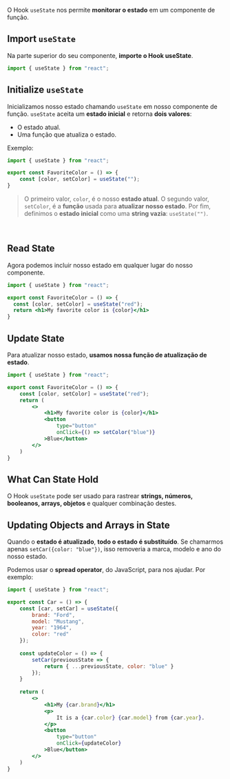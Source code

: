 O Hook `useState` nos permite **monitorar o estado** em um componente de função.
## Import `useState`
Na parte superior do seu componente, **importe o Hook useState**.
```jsx
import { useState } from "react";
```
## Initialize `useState`
Inicializamos nosso estado chamando `useState` em nosso componente de função.
`useState` aceita um **estado inicial** e retorna **dois valores**:
- O estado atual.
- Uma função que atualiza o estado.

Exemplo:
```jsx
import { useState } from "react";

export const FavoriteColor = () => {
	const [color, setColor] = useState("");
}
```
>O primeiro valor, `color`, é o nosso **estado atual**.
>O segundo valor, `setColor`, é a **função** usada para **atualizar nosso estado**.
>Por fim, definimos o **estado inicial** como uma **string vazia**: `useState("")`.

<br />

## Read State
Agora podemos incluir nosso estado em qualquer lugar do nosso componente.
```jsx
import { useState } from "react";

export const FavoriteColor = () => {
  const [color, setColor] = useState("red");
  return <h1>My favorite color is {color}</h1>
}
```
## Update State
Para atualizar nosso estado, **usamos nossa função de atualização de estado**.
```jsx
import { useState } from "react";

export const FavoriteColor = () => {
	const [color, setColor] = useState("red");
	return (
		<>
			<h1>My favorite color is {color}</h1>
			<button
				type="button"
				onClick={() => setColor("blue")}
			>Blue</button>
		</>
	)
}
```
## What Can State Hold
O Hook `useState` pode ser usado para rastrear **strings, números, booleanos, arrays, objetos** e qualquer combinação destes.
## Updating Objects and Arrays in State
Quando o **estado é atualizado**, **todo o estado é substituído**. Se chamarmos apenas `setCar({color: "blue"})`, isso removeria a marca, modelo e ano do nosso estado.

Podemos usar o **spread operator**, do JavaScript, para nos ajudar. Por exemplo:
```jsx
import { useState } from "react";

export const Car = () => {
	const [car, setCar] = useState({
		brand: "Ford",
		model: "Mustang",
		year: "1964",
		color: "red"
	});
	
	const updateColor = () => {
		setCar(previousState => {
			return { ...previousState, color: "blue" }
		});
	}
	
	return (
		<>
			<h1>My {car.brand}</h1>
			<p>
				It is a {car.color} {car.model} from {car.year}.
			</p>
			<button
				type="button"
				onClick={updateColor}
            >Blue</button>
		</>
	)
}
```
